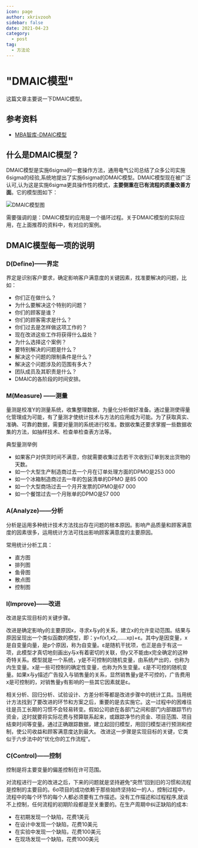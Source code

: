 ```yaml
---
icon: page
author: xkrivzooh
sidebar: false
date: 2021-04-23
category:
  - post
tag:
  - 方法论
---
```


# "DMAIC模型"

这篇文章主要说一下DMAIC模型。

## 参考资料

- [MBA智库-DMAIC模型](https://wiki.mbalib.com/wiki/DMAIC%E6%A8%A1%E5%9E%8B)

## 什么是DMAIC模型？

DMAIC模型是实施6sigma的一套操作方法，通用电气公司总结了众多公司实施6sigma的经验,系统地提出了实施6sigma的DMAIC模型。DMAIC模型现在被广泛认可,认为这是实施6sigma更具操作性的模式，**主要侧重在已有流程的质量改善方面**。它的模型图如下：

![DMAIC模型图](https://wenchao.ren/img/2021/04/1619147895-469d572413708db5c62f2c6764301ef8-20210423111814.png)

需要强调的是：DMAIC模型的应用是一个循环过程。关于DMAIC模型的实际应用，在上面推荐的资料中，有对应的案例。

## DMAIC模型每一项的说明

### D(Define)——界定

界定是识别客户要求，确定影响客户满意度的关键因素，找准要解决的问题，比如：

- 你们正在做什么？
- 为什么要解决这个特别的问题？
- 你们的顾客是谁？
- 你们的顾客需求是什么？
- 你们过去是怎样做这项工作的？
- 现在改进这些工作将获得什么益处？
- 为什么选择这个案例？
- 要特别解决的问题是什么？
- 解决这个问题的限制条件是什么？
- 解决这个问题涉及的范围有多大？
- 团队成员及其职责是什么？
- DMAIC的各阶段的时间安排。

### M(Measure) ——测量

量测是校准Y的测量系统，收集整理数据，为量化分析做好准备。通过量测使得量化管理成为可能，有了量测才使统计技术与方法的应用成为可能。为了获取真实、准确、可靠的数据，需要对量测的系统进行校准。数据收集还要求掌握一些数据收集的方法，如抽样技术、检查单检查表方法等。

典型量测举例

- 如果客户对供货时间不满意，你就需要收集过去若干次收到订单到发出货物的天数。
- 如一个大型生产制造商过去一个月在订单处理方面的DPMO是253 000
- 如一个冰箱制造商过去一年的包装清单的DPMO 是85 000
- 如一个大型商场过去一个月开发票的DPMO是67 000
- 如一个餐馆过去一个月账单的DPMO是57 000

### A(Analyze)——分析

分析是运用多种统计技术方法找出存在问题的根本原因。影响产品质量和顾客满意度的因素很多，运用统计方法可找出影响顾客满意度的主要原因。

常用统计分析工具：

- 直方图
- 排列图
- 鱼骨图
- 散点图
- 控制图

### I(Improve)——改进

改进是实现目标的关键步骤。

改进是确定影响y的主要原因x，寻求x与y的关系，建立x的允许变动范围。结果与原因呈现出一个类似函数的模型，即：y=f(x1,x2,......xp)+ε。其中y是因变量，x是自变量向量，是p个原因，称为自变量。ε是随机干扰项，也正是由于有这一项，此模型才真切地刻画出y与x有着密切的关联，但y又不能由x完全确定的这种奇特关系。模型就是一个系统，y是不可控制的随机变量，由系统产出的，也称为内生变量。x是一些可控制的确定性变量，也称为外生变量。ε是不可控的随机变量。如果x与y描述广告投入与销售量的关系，显然销售量y是不可控的，广告费用x是可控制的，对销售量y有影响的一些其它因素就是ε。

相关分析、回归分析、试验设计、方差分析等都是改进步骤中的统计工具。当用统计方法找到了要改进的环节和方案之后，重要的是去实施它。这一过程中的困难往往是员工长期的习惯不会轻易转变。假如公司欲在各部门之间和部门内部跟踪节约资金，这时就要将实际花费与预算联系起来，或跟踪净节约资金、项目范围、项目结束时间等变量。通过正确跟踪数据，建立起回归模型，用回归模型进行预测和控制，使公司收益和顾客满意度达到最大。 改进这一步骤是实现目标的关键，它类似于六步法中的“优化你的工作流程”。

### C(Control)——控制

控制是将主要变量的偏差控制在许可范围。

对流程进行一定的改进之后，下来的问题就是坚持避免“突然”回到旧的习惯和流程是控制的主要目的。6σ项目的成功依赖于那些始终坚持如一的人，控制过程中，流程中的每个环节的每个人都必须要有工作描述。没有工作描述和过程程序,就谈不上控制，任何流程的初期阶段都是至关重要的。在生产周期中纠正缺陷的成本:

- 在初期发现一个缺陷，花费1美元
- 在设计中发现一个缺陷，花费10美元
- 在实验中发现一个缺陷，花费100美元
- 在现场发现一个缺陷，花费1000美元



<!-- @include: ../scaffolds/post_footer.md -->
